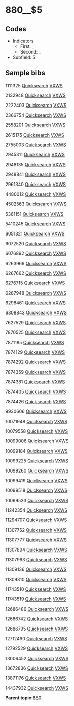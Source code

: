 # 880\_\_$5

## Codes

-   Indicators
    -   First: \_
    -   Second: \_
-   Subfield: 5

## Sample bibs

1111325 [Quicksearch](https://search.library.yale.edu/catalog/1111325) [VXWS](http://prodorbis.library.yale.edu:7014/vxws/GetHoldingsService?bibId=1111325)

2132948 [Quicksearch](https://search.library.yale.edu/catalog/2132948) [VXWS](http://prodorbis.library.yale.edu:7014/vxws/GetHoldingsService?bibId=2132948)

2222403 [Quicksearch](https://search.library.yale.edu/catalog/2222403) [VXWS](http://prodorbis.library.yale.edu:7014/vxws/GetHoldingsService?bibId=2222403)

2366754 [Quicksearch](https://search.library.yale.edu/catalog/2366754) [VXWS](http://prodorbis.library.yale.edu:7014/vxws/GetHoldingsService?bibId=2366754)

2558201 [Quicksearch](https://search.library.yale.edu/catalog/2558201) [VXWS](http://prodorbis.library.yale.edu:7014/vxws/GetHoldingsService?bibId=2558201)

2615175 [Quicksearch](https://search.library.yale.edu/catalog/2615175) [VXWS](http://prodorbis.library.yale.edu:7014/vxws/GetHoldingsService?bibId=2615175)

2755003 [Quicksearch](https://search.library.yale.edu/catalog/2755003) [VXWS](http://prodorbis.library.yale.edu:7014/vxws/GetHoldingsService?bibId=2755003)

2945311 [Quicksearch](https://search.library.yale.edu/catalog/2945311) [VXWS](http://prodorbis.library.yale.edu:7014/vxws/GetHoldingsService?bibId=2945311)

2948135 [Quicksearch](https://search.library.yale.edu/catalog/2948135) [VXWS](http://prodorbis.library.yale.edu:7014/vxws/GetHoldingsService?bibId=2948135)

2948841 [Quicksearch](https://search.library.yale.edu/catalog/2948841) [VXWS](http://prodorbis.library.yale.edu:7014/vxws/GetHoldingsService?bibId=2948841)

2961340 [Quicksearch](https://search.library.yale.edu/catalog/2961340) [VXWS](http://prodorbis.library.yale.edu:7014/vxws/GetHoldingsService?bibId=2961340)

4480012 [Quicksearch](https://search.library.yale.edu/catalog/4480012) [VXWS](http://prodorbis.library.yale.edu:7014/vxws/GetHoldingsService?bibId=4480012)

4502563 [Quicksearch](https://search.library.yale.edu/catalog/4502563) [VXWS](http://prodorbis.library.yale.edu:7014/vxws/GetHoldingsService?bibId=4502563)

5361151 [Quicksearch](https://search.library.yale.edu/catalog/5361151) [VXWS](http://prodorbis.library.yale.edu:7014/vxws/GetHoldingsService?bibId=5361151)

5410245 [Quicksearch](https://search.library.yale.edu/catalog/5410245) [VXWS](http://prodorbis.library.yale.edu:7014/vxws/GetHoldingsService?bibId=5410245)

6051321 [Quicksearch](https://search.library.yale.edu/catalog/6051321) [VXWS](http://prodorbis.library.yale.edu:7014/vxws/GetHoldingsService?bibId=6051321)

6072520 [Quicksearch](https://search.library.yale.edu/catalog/6072520) [VXWS](http://prodorbis.library.yale.edu:7014/vxws/GetHoldingsService?bibId=6072520)

6076892 [Quicksearch](https://search.library.yale.edu/catalog/6076892) [VXWS](http://prodorbis.library.yale.edu:7014/vxws/GetHoldingsService?bibId=6076892)

6263969 [Quicksearch](https://search.library.yale.edu/catalog/6263969) [VXWS](http://prodorbis.library.yale.edu:7014/vxws/GetHoldingsService?bibId=6263969)

6267662 [Quicksearch](https://search.library.yale.edu/catalog/6267662) [VXWS](http://prodorbis.library.yale.edu:7014/vxws/GetHoldingsService?bibId=6267662)

6276715 [Quicksearch](https://search.library.yale.edu/catalog/6276715) [VXWS](http://prodorbis.library.yale.edu:7014/vxws/GetHoldingsService?bibId=6276715)

6287948 [Quicksearch](https://search.library.yale.edu/catalog/6287948) [VXWS](http://prodorbis.library.yale.edu:7014/vxws/GetHoldingsService?bibId=6287948)

6298461 [Quicksearch](https://search.library.yale.edu/catalog/6298461) [VXWS](http://prodorbis.library.yale.edu:7014/vxws/GetHoldingsService?bibId=6298461)

6308843 [Quicksearch](https://search.library.yale.edu/catalog/6308843) [VXWS](http://prodorbis.library.yale.edu:7014/vxws/GetHoldingsService?bibId=6308843)

7627529 [Quicksearch](https://search.library.yale.edu/catalog/7627529) [VXWS](http://prodorbis.library.yale.edu:7014/vxws/GetHoldingsService?bibId=7627529)

7870525 [Quicksearch](https://search.library.yale.edu/catalog/7870525) [VXWS](http://prodorbis.library.yale.edu:7014/vxws/GetHoldingsService?bibId=7870525)

7871185 [Quicksearch](https://search.library.yale.edu/catalog/7871185) [VXWS](http://prodorbis.library.yale.edu:7014/vxws/GetHoldingsService?bibId=7871185)

7874129 [Quicksearch](https://search.library.yale.edu/catalog/7874129) [VXWS](http://prodorbis.library.yale.edu:7014/vxws/GetHoldingsService?bibId=7874129)

7874292 [Quicksearch](https://search.library.yale.edu/catalog/7874292) [VXWS](http://prodorbis.library.yale.edu:7014/vxws/GetHoldingsService?bibId=7874292)

7874359 [Quicksearch](https://search.library.yale.edu/catalog/7874359) [VXWS](http://prodorbis.library.yale.edu:7014/vxws/GetHoldingsService?bibId=7874359)

7874381 [Quicksearch](https://search.library.yale.edu/catalog/7874381) [VXWS](http://prodorbis.library.yale.edu:7014/vxws/GetHoldingsService?bibId=7874381)

7874405 [Quicksearch](https://search.library.yale.edu/catalog/7874405) [VXWS](http://prodorbis.library.yale.edu:7014/vxws/GetHoldingsService?bibId=7874405)

7874426 [Quicksearch](https://search.library.yale.edu/catalog/7874426) [VXWS](http://prodorbis.library.yale.edu:7014/vxws/GetHoldingsService?bibId=7874426)

9930606 [Quicksearch](https://search.library.yale.edu/catalog/9930606) [VXWS](http://prodorbis.library.yale.edu:7014/vxws/GetHoldingsService?bibId=9930606)

10071948 [Quicksearch](https://search.library.yale.edu/catalog/10071948) [VXWS](http://prodorbis.library.yale.edu:7014/vxws/GetHoldingsService?bibId=10071948)

10079558 [Quicksearch](https://search.library.yale.edu/catalog/10079558) [VXWS](http://prodorbis.library.yale.edu:7014/vxws/GetHoldingsService?bibId=10079558)

10099006 [Quicksearch](https://search.library.yale.edu/catalog/10099006) [VXWS](http://prodorbis.library.yale.edu:7014/vxws/GetHoldingsService?bibId=10099006)

10099184 [Quicksearch](https://search.library.yale.edu/catalog/10099184) [VXWS](http://prodorbis.library.yale.edu:7014/vxws/GetHoldingsService?bibId=10099184)

10099225 [Quicksearch](https://search.library.yale.edu/catalog/10099225) [VXWS](http://prodorbis.library.yale.edu:7014/vxws/GetHoldingsService?bibId=10099225)

10099260 [Quicksearch](https://search.library.yale.edu/catalog/10099260) [VXWS](http://prodorbis.library.yale.edu:7014/vxws/GetHoldingsService?bibId=10099260)

10099419 [Quicksearch](https://search.library.yale.edu/catalog/10099419) [VXWS](http://prodorbis.library.yale.edu:7014/vxws/GetHoldingsService?bibId=10099419)

10099518 [Quicksearch](https://search.library.yale.edu/catalog/10099518) [VXWS](http://prodorbis.library.yale.edu:7014/vxws/GetHoldingsService?bibId=10099518)

10099533 [Quicksearch](https://search.library.yale.edu/catalog/10099533) [VXWS](http://prodorbis.library.yale.edu:7014/vxws/GetHoldingsService?bibId=10099533)

11242354 [Quicksearch](https://search.library.yale.edu/catalog/11242354) [VXWS](http://prodorbis.library.yale.edu:7014/vxws/GetHoldingsService?bibId=11242354)

11294707 [Quicksearch](https://search.library.yale.edu/catalog/11294707) [VXWS](http://prodorbis.library.yale.edu:7014/vxws/GetHoldingsService?bibId=11294707)

11307752 [Quicksearch](https://search.library.yale.edu/catalog/11307752) [VXWS](http://prodorbis.library.yale.edu:7014/vxws/GetHoldingsService?bibId=11307752)

11307777 [Quicksearch](https://search.library.yale.edu/catalog/11307777) [VXWS](http://prodorbis.library.yale.edu:7014/vxws/GetHoldingsService?bibId=11307777)

11307894 [Quicksearch](https://search.library.yale.edu/catalog/11307894) [VXWS](http://prodorbis.library.yale.edu:7014/vxws/GetHoldingsService?bibId=11307894)

11307963 [Quicksearch](https://search.library.yale.edu/catalog/11307963) [VXWS](http://prodorbis.library.yale.edu:7014/vxws/GetHoldingsService?bibId=11307963)

11309136 [Quicksearch](https://search.library.yale.edu/catalog/11309136) [VXWS](http://prodorbis.library.yale.edu:7014/vxws/GetHoldingsService?bibId=11309136)

11309310 [Quicksearch](https://search.library.yale.edu/catalog/11309310) [VXWS](http://prodorbis.library.yale.edu:7014/vxws/GetHoldingsService?bibId=11309310)

11743510 [Quicksearch](https://search.library.yale.edu/catalog/11743510) [VXWS](http://prodorbis.library.yale.edu:7014/vxws/GetHoldingsService?bibId=11743510)

11743519 [Quicksearch](https://search.library.yale.edu/catalog/11743519) [VXWS](http://prodorbis.library.yale.edu:7014/vxws/GetHoldingsService?bibId=11743519)

12686486 [Quicksearch](https://search.library.yale.edu/catalog/12686486) [VXWS](http://prodorbis.library.yale.edu:7014/vxws/GetHoldingsService?bibId=12686486)

12686742 [Quicksearch](https://search.library.yale.edu/catalog/12686742) [VXWS](http://prodorbis.library.yale.edu:7014/vxws/GetHoldingsService?bibId=12686742)

12686795 [Quicksearch](https://search.library.yale.edu/catalog/12686795) [VXWS](http://prodorbis.library.yale.edu:7014/vxws/GetHoldingsService?bibId=12686795)

12712490 [Quicksearch](https://search.library.yale.edu/catalog/12712490) [VXWS](http://prodorbis.library.yale.edu:7014/vxws/GetHoldingsService?bibId=12712490)

12792529 [Quicksearch](https://search.library.yale.edu/catalog/12792529) [VXWS](http://prodorbis.library.yale.edu:7014/vxws/GetHoldingsService?bibId=12792529)

13006452 [Quicksearch](https://search.library.yale.edu/catalog/13006452) [VXWS](http://prodorbis.library.yale.edu:7014/vxws/GetHoldingsService?bibId=13006452)

13672836 [Quicksearch](https://search.library.yale.edu/catalog/13672836) [VXWS](http://prodorbis.library.yale.edu:7014/vxws/GetHoldingsService?bibId=13672836)

13871176 [Quicksearch](https://search.library.yale.edu/catalog/13871176) [VXWS](http://prodorbis.library.yale.edu:7014/vxws/GetHoldingsService?bibId=13871176)

14437932 [Quicksearch](https://search.library.yale.edu/catalog/14437932) [VXWS](http://prodorbis.library.yale.edu:7014/vxws/GetHoldingsService?bibId=14437932)

**Parent topic:**[880](../../tags/880/880.md)

